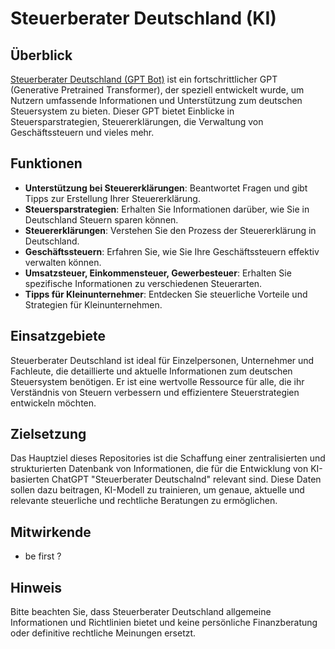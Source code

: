 # Steuerberater Deutschland (KI)

## Überblick
[Steuerberater Deutschland (GPT Bot)](https://chat.openai.com/g/g-gEzztHst7-steuerberater-deutschland) ist ein fortschrittlicher GPT (Generative Pretrained Transformer), der speziell entwickelt wurde, um Nutzern umfassende Informationen und Unterstützung zum deutschen Steuersystem zu bieten. Dieser GPT bietet Einblicke in Steuersparstrategien, Steuererklärungen, die Verwaltung von Geschäftssteuern und vieles mehr.

## Funktionen
- **Unterstützung bei Steuererklärungen**: Beantwortet Fragen und gibt Tipps zur Erstellung Ihrer Steuererklärung.
- **Steuersparstrategien**: Erhalten Sie Informationen darüber, wie Sie in Deutschland Steuern sparen können.
- **Steuererklärungen**: Verstehen Sie den Prozess der Steuererklärung in Deutschland.
- **Geschäftssteuern**: Erfahren Sie, wie Sie Ihre Geschäftssteuern effektiv verwalten können.
- **Umsatzsteuer, Einkommensteuer, Gewerbesteuer**: Erhalten Sie spezifische Informationen zu verschiedenen Steuerarten.
- **Tipps für Kleinunternehmer**: Entdecken Sie steuerliche Vorteile und Strategien für Kleinunternehmen.

## Einsatzgebiete 
Steuerberater Deutschland ist ideal für Einzelpersonen, Unternehmer und Fachleute, die detaillierte und aktuelle Informationen zum deutschen Steuersystem benötigen. 
Er ist eine wertvolle Ressource für alle, die ihr Verständnis von Steuern verbessern und effizientere Steuerstrategien entwickeln möchten.

## Zielsetzung
Das Hauptziel dieses Repositories ist die Schaffung einer zentralisierten und strukturierten Datenbank von Informationen, die für die Entwicklung von KI-basierten ChatGPT "Steuerberater Deutschalnd" relevant sind. Diese Daten sollen dazu beitragen, KI-Modell zu trainieren, um genaue, aktuelle und relevante steuerliche und rechtliche Beratungen zu ermöglichen.

## Mitwirkende
- be first ?

## Hinweis
Bitte beachten Sie, dass Steuerberater Deutschland allgemeine Informationen und Richtlinien bietet und keine persönliche Finanzberatung oder definitive rechtliche Meinungen ersetzt.
